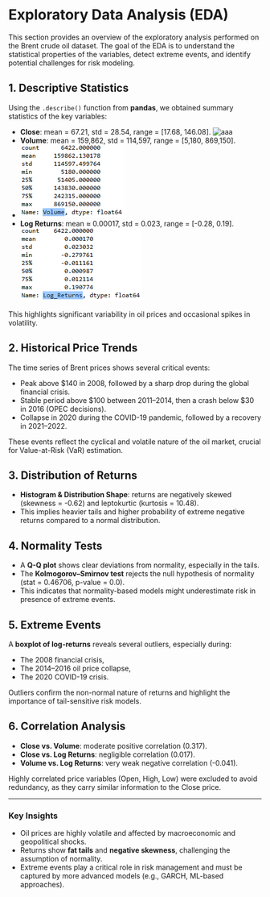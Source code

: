 # Exploratory Data Analysis (EDA)

This section provides an overview of the exploratory analysis performed on the Brent crude oil dataset. The goal of the EDA is to understand the statistical properties of the variables, detect extreme events, and identify potential challenges for risk modeling.

## 1. Descriptive Statistics
Using the `.describe()` function from **pandas**, we obtained summary statistics of the key variables:
- **Close**: mean = 67.21, std = 28.54, range = [17.68, 146.08].
   ![aaa](close_price_stats.png)
- **Volume**: mean = 159,862, std = 114,597, range = [5,180, 869,150].
- ![aaa](volume_exchanged_stats.png)
- **Log Returns**: mean ≈ 0.00017, std = 0.023, range = [-0.28, 0.19].
  ![aaa](log_returns_stats.png)

This highlights significant variability in oil prices and occasional spikes in volatility.

## 2. Historical Price Trends
The time series of Brent prices shows several critical events:
- Peak above $140 in 2008, followed by a sharp drop during the global financial crisis.
- Stable period above $100 between 2011–2014, then a crash below $30 in 2016 (OPEC decisions).
- Collapse in 2020 during the COVID-19 pandemic, followed by a recovery in 2021–2022.

These events reflect the cyclical and volatile nature of the oil market, crucial for Value-at-Risk (VaR) estimation.

## 3. Distribution of Returns
- **Histogram & Distribution Shape**: returns are negatively skewed (skewness = -0.62) and leptokurtic (kurtosis = 10.48).
- This implies heavier tails and higher probability of extreme negative returns compared to a normal distribution.

## 4. Normality Tests
- A **Q-Q plot** shows clear deviations from normality, especially in the tails.  
- The **Kolmogorov–Smirnov test** rejects the null hypothesis of normality (stat = 0.46706, p-value = 0.0).  
- This indicates that normality-based models might underestimate risk in presence of extreme events.

## 5. Extreme Events
A **boxplot of log-returns** reveals several outliers, especially during:
- The 2008 financial crisis,
- The 2014–2016 oil price collapse,
- The 2020 COVID-19 crisis.

Outliers confirm the non-normal nature of returns and highlight the importance of tail-sensitive risk models.

## 6. Correlation Analysis
- **Close vs. Volume**: moderate positive correlation (0.317).
- **Close vs. Log Returns**: negligible correlation (0.017).
- **Volume vs. Log Returns**: very weak negative correlation (-0.041).

Highly correlated price variables (Open, High, Low) were excluded to avoid redundancy, as they carry similar information to the Close price.

---

### Key Insights
- Oil prices are highly volatile and affected by macroeconomic and geopolitical shocks.
- Returns show **fat tails** and **negative skewness**, challenging the assumption of normality.
- Extreme events play a critical role in risk management and must be captured by more advanced models (e.g., GARCH, ML-based approaches).


